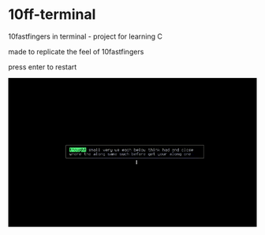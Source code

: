 # 10ff-terminal
10fastfingers in terminal - project for learning C

made to replicate the feel of 10fastfingers

press enter to restart

![10ff gif](10ff.gif)
